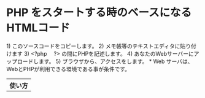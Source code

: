 # PHP をスタートする時のベースになるHTMLコード
<dev>
 <table>
  <th>使い方</th>
  <tr>   1) このソースコードをコピーします。</tr>
  <tr>   2) メモ帳等のテキストエディタに貼り付けます</tr>
  <tr>   3) &lt?php 　?&gt の間にPHPを記述します。</tr>
  <tr>   4) あなたのWebサーバーにアップロードします。</tr>
  <tr>   5) ブラウザから、アクセスをします。</tr>
  <tr>   * Web サーバは、WebとPHPが利用できる環境である事が条件です。<tr>
 </table>
 </dev>
